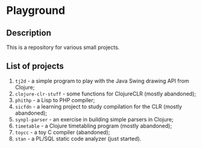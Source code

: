 
# Playground

## Description

This is a repository for various small projects.

## List of projects

1. `tj2d` - a simple program to play with the Java Swing drawing API from Clojure;
2. `clojure-clr-stuff` - some functions for ClojureCLR (mostly abandoned);
3. `phithp` - a Lisp to PHP compiler;
4. `sicfdn` - a learning project to study compilation for the CLR (mostly abandoned);
5. `synpl-parser` - an exercise in building simple parsers in Clojure;
6. `timetable` - a Clojure timetabling program (mostly abandoned);
7. `toycc` - a toy C compiler (abandoned);
8. `stan` - a PL/SQL static code analyzer (just started).
